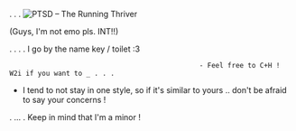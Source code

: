 .    .   . ![PTSD – The Running Thriver](https://github.com/user-attachments/assets/ae923177-7df5-4f42-8be2-51c649666d10)

(Guys, I'm not emo pls. INT!!)








.   .   .   .   I go by the name key / toilet :3

                                                   - Feel free to C+H ! W2i if you want to _ . . . 


- I tend to not stay in one style, so if it's similar to yours .. don't be afraid to say your concerns ! 

.                 ...                  . Keep in mind that I'm a minor ! 
